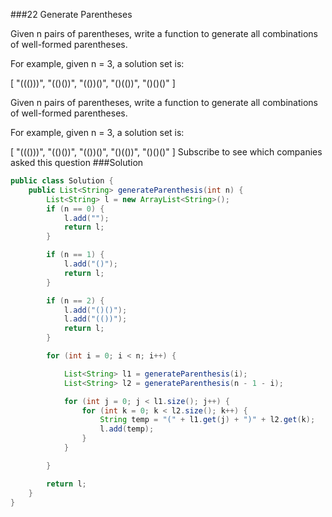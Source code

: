 ###22 Generate Parentheses

Given n pairs of parentheses, write a function to generate all combinations of well-formed parentheses.


For example, given n = 3, a solution set is:


[
  "((()))",
  "(()())",
  "(())()",
  "()(())",
  "()()()"
]

Given n pairs of parentheses, write a function to generate all combinations of well-formed parentheses.

For example, given n = 3, a solution set is:

[
  "((()))",
  "(()())",
  "(())()",
  "()(())",
  "()()()"
]
Subscribe to see which companies asked this question
###Solution
```java
public class Solution {
    public List<String> generateParenthesis(int n) {
        List<String> l = new ArrayList<String>();
		if (n == 0) {
			l.add("");
			return l;
		}

		if (n == 1) {
			l.add("()");
			return l;
		}

		if (n == 2) {
			l.add("()()");
			l.add("(())");
			return l;
		}

		for (int i = 0; i < n; i++) {

			List<String> l1 = generateParenthesis(i);
			List<String> l2 = generateParenthesis(n - 1 - i);

			for (int j = 0; j < l1.size(); j++) {
				for (int k = 0; k < l2.size(); k++) {
					String temp = "(" + l1.get(j) + ")" + l2.get(k);
					l.add(temp);
				}
			}

		}

		return l;
    }
}